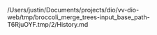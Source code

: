 /Users/justin/Documents/projects/dio/vv-dio-web/tmp/broccoli_merge_trees-input_base_path-T6RjuOYF.tmp/2/History.md